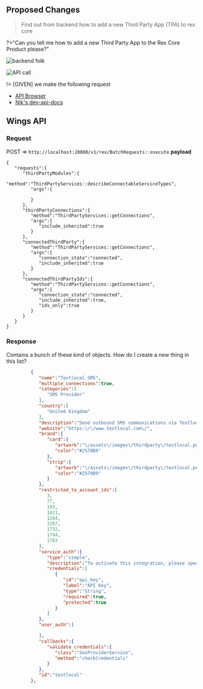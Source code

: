 
## Proposed Changes

> Find out from backend how to add a new Third Party App (TPA) to rex core

?>"Can you tell me how to add a new Third Party App to the Rex Core Product please?"

![backend folk](https://firebasestorage.googleapis.com/v0/b/docsify-react.appspot.com/o/Land%20Registry%2Fbackend%20folk.png?alt=media&token=6f3d338b-153e-481a-92af-c68a753b2053)

![API call](https://firebasestorage.googleapis.com/v0/b/docsify-react.appspot.com/o/Land%20Registry%2FThirdParty_API_CALL.png?alt=media&token=43454629-87f2-480a-85e2-abcce401db7c)

!> [GIVEN] we make the following request

- [API Browser](http://apibrowser.rexsoftware.com/#api=http%3A//localhost%3A20000/rex.php)
- [Nik's dev-api-docs](https://dev-api-docs.rexsoftware.com/)

## Wings API

### Request
POST => `http://localhost:20000/v1/rex/BatchRequests::execute`
__payload__

```
{  
   "requests":{  
      "thirdPartyModules":{  
         "method":"ThirdPartyServices::describeConnectableServiceTypes",
         "args":{  

         }
      },
      "thirdPartyConnections":{  
         "method":"ThirdPartyServices::getConnections",
         "args":{  
            "include_inherited":true
         }
      },
      "connectedThirdParty":{  
         "method":"ThirdPartyServices::getConnections",
         "args":{  
            "connection_state":"connected",
            "include_inherited":true
         }
      },
      "connectedThirdPartyIds":{  
         "method":"ThirdPartyServices::getConnections",
         "args":{  
            "connection_state":"connected",
            "include_inherited":true,
            "ids_only":true
         }
      }
   }
}
```

### Response

Contains a bunch of these kind of objects. How do I create a new thing in this list?


```json
         {  
            "name":"Textlocal SMS",
            "multiple_connections":true,
            "categories":[  
               "SMS Provider"
            ],
            "country":[  
               "United Kingdom"
            ],
            "description":"Send outbound SMS communications via Textlocal gateway.",
            "website":"https:\/\/www.textlocal.com\/",
            "brand":{  
               "card":{  
                  "artwork":"\/assets\/images\/thirdparty\/textlocal.png",
                  "color":"#2570B9"
               },
               "strip":{  
                  "artwork":"\/assets\/images\/thirdparty\/textlocal.png",
                  "color":"#2570B9"
               }
            },
            "restricted_to_account_ids":[  
               3,
               77,
               195,
               1411,
               1264,
               1267,
               1732,
               1744,
               1763
            ],
            "service_auth":{  
               "type":"simple",
               "description":"To activate this integration, please specify your Textlocal API key. If unsure what these are, please contact your MessageMedia representative.",
               "credentials":[  
                  {  
                     "id":"api_key",
                     "label":"API Key",
                     "type":"String",
                     "required":true,
                     "protected":true
                  }
               ]
            },
            "user_auth":[  

            ],
            "callbacks":{  
               "validate_credentials":{  
                  "class":"SmsProviderService",
                  "method":"checkCredentials"
               }
            },
            "id":"textlocal"
         },
```